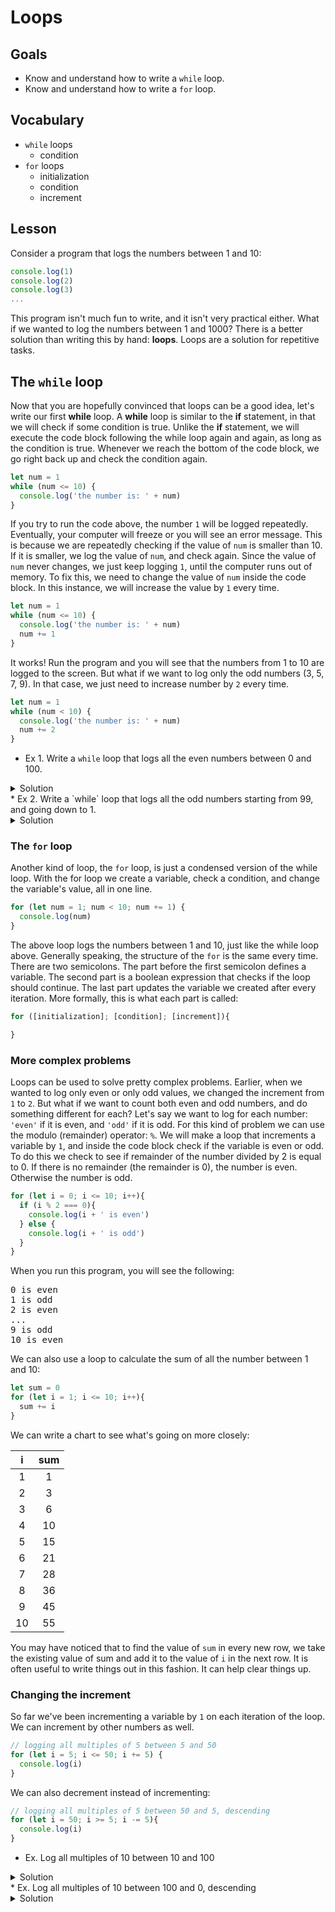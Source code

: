 # Loops

## Goals
* Know and understand how to write a `while` loop.
* Know and understand how to write a `for` loop.

## Vocabulary

* `while` loops
  * condition
* `for` loops
  * initialization
  * condition
  * increment

## Lesson

Consider a program that logs the numbers between 1 and 10:

```js
console.log(1)
console.log(2)
console.log(3)
...
```

This program isn't much fun to write, and it isn't very practical either. What if we wanted to log the numbers between 1 and 1000? There is a better solution than writing this by hand: **loops**. Loops are a solution for repetitive tasks.

## The `while` loop

Now that you are hopefully convinced that loops can be a good idea, let's write our first **while** loop. A **while** loop is similar to the **if** statement, in that we will check if some condition is true. Unlike the **if** statement, we will execute the code block following the while loop again and again, as long as the condition is true. Whenever we reach the bottom of the code block, we go right back up and check the condition again.

```js
let num = 1
while (num <= 10) {
  console.log('the number is: ' + num)
}
```

If you try to run the code above, the number `1` will be logged repeatedly. Eventually, your computer will freeze or you will see an error message. This is because we are repeatedly checking if the value of `num` is smaller than 10. If it is smaller, we log the value of `num`, and check again. Since the value of `num` never changes, we just keep logging `1`, until the computer runs out of memory. To fix this, we need to change the value of `num` inside the code block. In this instance, we will increase the value by `1` every time.

```js
let num = 1
while (num <= 10) {
  console.log('the number is: ' + num)
  num += 1
}
```

It works! Run the program and you will see that the numbers from 1 to 10 are logged to the screen. But what if we want to log only the odd numbers (3, 5, 7, 9). In that case, we just need to increase number by `2` every time.

```js
let num = 1
while (num < 10) {
  console.log('the number is: ' + num)
  num += 2
}
```

* Ex 1. Write a `while` loop that logs all the even numbers between 0 and 100.

<details>
 <summary>
  Solution
 </summary>
 
 
 ```js 
let num = 0;
while(num <= 100) {
  if(num % 2 === 0) {
    console.log(num)
  }
  num++
}
 ```
</details>
* Ex 2. Write a `while` loop that logs all the odd numbers starting from 99, and going down to 1.
<details>
 <summary>
  Solution
 </summary>
 
 
 ```js 
let num = 100;
while(num > 0) {
  if(num % 2) {
    console.log(num)
  }
  num--
}
 ```
</details>

### The `for` loop

Another kind of loop, the `for` loop, is just a condensed version of the while loop. With the for loop we create a variable, check a condition, and change the variable's value, all in one line.

```js
for (let num = 1; num < 10; num += 1) {
  console.log(num)
}
```

The above loop logs the numbers between 1 and 10, just like the while loop above. Generally speaking, the structure of the `for` is the same every time. There are two semicolons. The part before the first semicolon defines a variable. The second part is a boolean expression that checks if the loop should continue. The last part updates the variable we created after every iteration. More formally, this is what each part is called:

```js
for ([initialization]; [condition]; [increment]){

}
```

### More complex problems

Loops can be used to solve pretty complex problems. Earlier, when we wanted to log only even or only odd values, we changed the increment from `1` to `2`. But what if we want to count both even and odd numbers, and do something different for each? Let's say we want to log for each number: `'even'` if it is even, and `'odd'` if it is odd. For this kind of problem we can use the modulo (remainder) operator: `%`. We will make a loop that increments a variable by `1`, and inside the code block check if the variable is even or odd. To do this we check to see if remainder of the number divided by 2 is equal to 0. If there is no remainder (the remainder is 0), the number is even. Otherwise the number is odd.

```js
for (let i = 0; i <= 10; i++){
  if (i % 2 === 0){
    console.log(i + ' is even')
  } else {
    console.log(i + ' is odd')
  }
}
```

When you run this program, you will see the following:

<pre>
0 is even
1 is odd
2 is even
...
9 is odd
10 is even
</pre>

We can also use a loop to calculate the sum of all the number between 1 and 10:

```js
let sum = 0
for (let i = 1; i <= 10; i++){
  sum += i
}
```

We can write a chart to see what's going on more closely:

|i   | sum   |
|:--:|:-----:|
| 1  | 1     |
| 2  | 3     |
| 3  | 6     |
| 4  | 10    |
| 5  | 15    |
| 6  | 21    |
| 7  | 28    |
| 8  | 36    |
| 9  | 45    |
| 10 | 55    |

You may have noticed that to find the value of `sum` in every new row, we take the existing value of sum and add it to the value of `i` in the next row. It is often useful to write things out in this fashion. It can help clear things up.

### Changing the increment

So far we've been incrementing a variable by `1` on each iteration of the loop. We can increment by other numbers as well.

```js
// logging all multiples of 5 between 5 and 50
for (let i = 5; i <= 50; i += 5) {
  console.log(i)
}
```

We can also decrement instead of incrementing:

```js
// logging all multiples of 5 between 50 and 5, descending
for (let i = 50; i >= 5; i -= 5){
  console.log(i)
}
```

* Ex. Log all multiples of 10 between 10 and 100

<details>
 <summary>
  Solution
 </summary>
 
 
 ```js 
for(let i = 10; i <= 100; i += 10) {
  console.log(i)
}
 ```
</details>
* Ex. Log all multiples of 10 between 100 and 0, descending

<details>
 <summary>
  Solution
 </summary>
 
 
 ```js 
for(let i = 100; i >= 0; i -= 10) {
  console.log(i)
}
 ```
</details>

